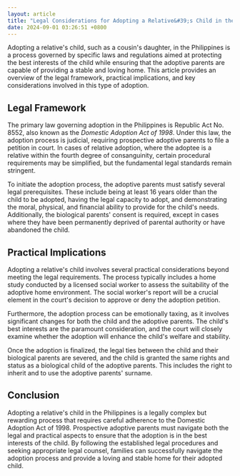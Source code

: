```yaml
---
layout: article
title: "Legal Considerations for Adopting a Relative&#39;s Child in the Philippines"
date: 2024-09-01 03:26:51 +0800
---
```


<p>Adopting a relative&#39;s child, such as a cousin&#39;s daughter, in the Philippines is a process governed by specific laws and regulations aimed at protecting the best interests of the child while ensuring that the adoptive parents are capable of providing a stable and loving home. This article provides an overview of the legal framework, practical implications, and key considerations involved in this type of adoption.</p><h2>Legal Framework</h2><p>The primary law governing adoption in the Philippines is Republic Act No. 8552, also known as the <i>Domestic Adoption Act of 1998</i>. Under this law, the adoption process is judicial, requiring prospective adoptive parents to file a petition in court. In cases of relative adoption, where the adoptee is a relative within the fourth degree of consanguinity, certain procedural requirements may be simplified, but the fundamental legal standards remain stringent.</p><p>To initiate the adoption process, the adoptive parents must satisfy several legal prerequisites. These include being at least 16 years older than the child to be adopted, having the legal capacity to adopt, and demonstrating the moral, physical, and financial ability to provide for the child&#39;s needs. Additionally, the biological parents&#39; consent is required, except in cases where they have been permanently deprived of parental authority or have abandoned the child.</p><h2>Practical Implications</h2><p>Adopting a relative&#39;s child involves several practical considerations beyond meeting the legal requirements. The process typically includes a home study conducted by a licensed social worker to assess the suitability of the adoptive home environment. The social worker&#39;s report will be a crucial element in the court&#39;s decision to approve or deny the adoption petition.</p><p>Furthermore, the adoption process can be emotionally taxing, as it involves significant changes for both the child and the adoptive parents. The child&#39;s best interests are the paramount consideration, and the court will closely examine whether the adoption will enhance the child&#39;s welfare and stability.</p><p>Once the adoption is finalized, the legal ties between the child and their biological parents are severed, and the child is granted the same rights and status as a biological child of the adoptive parents. This includes the right to inherit and to use the adoptive parents&#39; surname.</p><h2>Conclusion</h2><p>Adopting a relative&#39;s child in the Philippines is a legally complex but rewarding process that requires careful adherence to the Domestic Adoption Act of 1998. Prospective adoptive parents must navigate both the legal and practical aspects to ensure that the adoption is in the best interests of the child. By following the established legal procedures and seeking appropriate legal counsel, families can successfully navigate the adoption process and provide a loving and stable home for their adopted child.</p>
